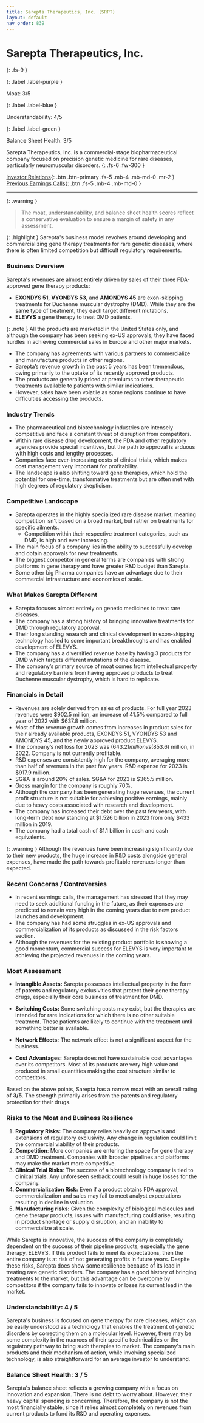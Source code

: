 ```yaml
---
title: Sarepta Therapeutics, Inc. (SRPT)
layout: default
nav_order: 839
---
```


# Sarepta Therapeutics, Inc.
{: .fs-9 }

{: .label .label-purple }

Moat: 3/5

{: .label .label-blue }

Understandability: 4/5

{: .label .label-green }

Balance Sheet Health: 3/5

Sarepta Therapeutics, Inc. is a commercial-stage biopharmaceutical company focused on precision genetic medicine for rare diseases, particularly neuromuscular disorders.
{: .fs-6 .fw-300 }

[Investor Relations](https://www.google.com/search?q=SRPT+investor+relations){: .btn .btn-primary .fs-5 .mb-4 .mb-md-0 .mr-2 }
[Previous Earnings Calls](https://discountingcashflows.com/company/SRPT/transcripts/){: .btn .fs-5 .mb-4 .mb-md-0 }

---

{: .warning }
>The moat, understandability, and balance sheet health scores reflect a conservative evaluation to ensure a margin of safety in any assessment.



{: .highlight }
Sarepta's business model revolves around developing and commercializing gene therapy treatments for rare genetic diseases, where there is often limited competition but difficult regulatory requirements.

### Business Overview

Sarepta's revenues are almost entirely driven by sales of their three FDA-approved gene therapy products:
*   **EXONDYS 51**, **VYONDYS 53**, and **AMONDYS 45** are exon-skipping treatments for Duchenne muscular dystrophy (DMD). While they are the same type of treatment, they each target different mutations.
*   **ELEVYS** a gene therapy to treat DMD patients.

{: .note }
All the products are marketed in the United States only, and although the company has been seeking ex-US approvals, they have faced hurdles in achieving commercial sales in Europe and other major markets.

*   The company has agreements with various partners to commercialize and manufacture products in other regions.
*   Sarepta’s revenue growth in the past 5 years has been tremendous, owing primarily to the uptake of its recently approved products.
*    The products are generally priced at premiums to other therapeutic treatments available to patients with similar indications.
*    However, sales have been volatile as some regions continue to have difficulties accessing the products.

### Industry Trends

*   The pharmaceutical and biotechnology industries are intensely competitive and face a constant threat of disruption from competitors.
*   Within rare disease drug development, the FDA and other regulatory agencies provide special incentives, but the path to approval is arduous with high costs and lengthy processes.
*    Companies face ever-increasing costs of clinical trials, which makes cost management very important for profitability.
*  The landscape is also shifting toward gene therapies, which hold the potential for one-time, transformative treatments but are often met with high degrees of regulatory skepticism.

### Competitive Landscape

*   Sarepta operates in the highly specialized rare disease market, meaning competition isn't based on a broad market, but rather on treatments for specific ailments.
    *   Competition within their respective treatment categories, such as DMD, is high and ever increasing.
*   The main focus of a company lies in the ability to successfully develop and obtain approvals for new treatments.
*   The biggest competitor in general terms are companies with strong platforms in gene therapy and have greater R&D budget than Sarepta.
*   Some other big Pharma companies have an advantage due to their commercial infrastructure and economies of scale.

### What Makes Sarepta Different

*   Sarepta focuses almost entirely on genetic medicines to treat rare diseases.
*   The company has a strong history of bringing innovative treatments for DMD through regulatory approval.
*   Their long standing research and clinical development in exon-skipping technology has led to some important breakthroughs and has enabled development of ELEVYS.
*   The company has a diversified revenue base by having 3 products for DMD which targets different mutations of the disease.
*  The company’s primary source of moat comes from intellectual property and regulatory barriers from having approved products to treat Duchenne muscular dystrophy, which is hard to replicate.

### Financials in Detail

*   Revenues are solely derived from sales of products. For full year 2023 revenues were $902.5 million, an increase of 41.5% compared to full year of 2022 with $637.8 million.
*    Most of the revenue growth comes from increases in product sales for their already available products, EXONDYS 51, VYONDYS 53 and AMONDYS 45, and the newly approved product ELEVYS.
*   The company’s net loss for 2023 was ($643.2) million vs ($853.6) million, in 2022. Company is not currently profitable.
*   R&D expenses are consistently high for the company, averaging more than half of revenues in the past few years. R&D expense for 2023 is $917.9 million.
*   SG&A is around 20% of sales. SG&A for 2023 is $365.5 million.
*   Gross margin for the company is roughly 70%.
*    Although the company has been generating huge revenues, the current profit structure is not suitable for achieving positive earnings, mainly due to heavy costs associated with research and development. 
*  The company has increased their debt over the past few years, with long-term debt now standing at $1.526 billion in 2023 from only $433 million in 2019.
*   The company had a total cash of $1.1 billion in cash and cash equivalents.

{: .warning }
Although the revenues have been increasing significantly due to their new products, the huge increase in R&D costs alongside general expenses, have made the path towards profitable revenues longer than expected.

### Recent Concerns / Controversies

*   In recent earnings calls, the management has stressed that they may need to seek additional funding in the future, as their expenses are predicted to remain very high in the coming years due to new product launches and development.
*   The company has had some struggles in ex-US approvals and commercialization of its products as discussed in the risk factors section.
*    Although the revenues for the existing product portfolio is showing a good momentum, commercial success for ELEVYS is very important to achieving the projected revenues in the coming years.

### Moat Assessment

*   **Intangible Assets:** Sarepta possesses intellectual property in the form of patents and regulatory exclusivities that protect their gene therapy drugs, especially their core business of treatment for DMD.

*   **Switching Costs:** Some switching costs may exist, but the therapies are intended for rare indications for which there is no other suitable treatment. These patients are likely to continue with the treatment until something better is available.

*   **Network Effects:** The network effect is not a significant aspect for the business.

*   **Cost Advantages:** Sarepta does not have sustainable cost advantages over its competitors. Most of its products are very high value and produced in small quantities making the cost structure similar to competitors.

Based on the above points, Sarepta has a narrow moat with an overall rating of **3/5**. The strength primarily arises from the patents and regulatory protection for their drugs.

### Risks to the Moat and Business Resilience

1.  **Regulatory Risks:** The company relies heavily on approvals and extensions of regulatory exclusivity. Any change in regulation could limit the commercial viability of their products.
2.  **Competition**: More companies are entering the space for gene therapy and DMD treatment. Companies with broader pipelines and platforms may make the market more competitive.
3.  **Clinical Trial Risks**: The success of a biotechnology company is tied to clinical trials. Any unforeseen setback could result in huge losses for the company.
4.  **Commercialization Risk:** Even if a product obtains FDA approval, commercialization and sales may fail to meet analyst expectations resulting in decline in valuation.
5.   **Manufacturing risks:** Given the complexity of biological molecules and gene therapy products, issues with manufacturing could arise, resulting in product shortage or supply disruption, and an inability to commercialize at scale.

While Sarepta is innovative, the success of the company is completely dependent on the success of their pipeline products, especially the gene therapy, ELEVYS. If this product fails to meet its expectations, then the entire company is at risk of not generating profits in future years. Despite these risks, Sarepta does show some resilience because of its lead in treating rare genetic disorders. The company has a good history of bringing treatments to the market, but this advantage can be overcome by competitors if the company fails to innovate or loses its current lead in the market.

### Understandability: 4 / 5
Sarepta's business is focused on gene therapy for rare diseases, which can be easily understood as a technology that enables the treatment of genetic disorders by correcting them on a molecular level. However, there may be some complexity in the nuances of their specific technicalities or the regulatory pathway to bring such therapies to market. The company's main products and their mechanism of action, while involving specialized technology, is also straightforward for an average investor to understand. 

### Balance Sheet Health: 3 / 5
Sarepta's balance sheet reflects a growing company with a focus on innovation and expansion. There is no debt to worry about. However, their heavy capital spending is concerning. Therefore, the company is not the most financially stable, since it relies almost completely on revenues from current products to fund its R&D and operating expenses.
